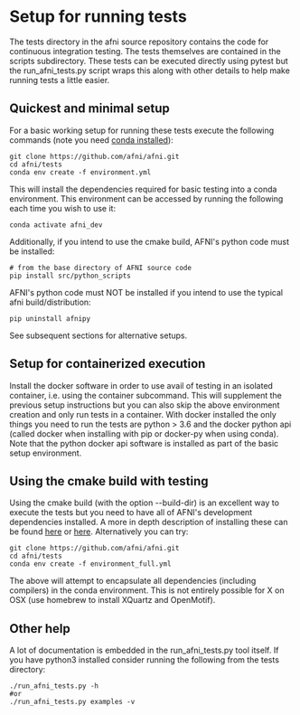 # Setup for running tests

The tests directory in the afni source repository contains the code for
continuous integration testing. The tests themselves are contained in the
scripts subdirectory. These tests can be executed directly using pytest but the
run_afni_tests.py script wraps this along with other details to help make
running tests a little easier.

## Quickest and minimal setup

For a basic working setup for running these tests execute the following commands (note you need
[conda installed](https://docs.conda.io/projects/conda/en/latest/user-guide/install/)):

	git clone https://github.com/afni/afni.git
	cd afni/tests
	conda env create -f environment.yml

This will install the dependencies required for basic testing into a conda
environment. This environment can be accessed by running the following each
time you wish to use it:

	conda activate afni_dev

Additionally, if you intend to use the cmake build, AFNI's python code must be installed:

	# from the base directory of AFNI source code
	pip install src/python_scripts

AFNI's python code must NOT be installed if you intend to use the typical afni build/distribution:

	pip uninstall afnipy

 See subsequent sections for alternative setups.

## Setup for containerized execution

Install the docker software in order to use avail of testing in an isolated
container, i.e. using the container subcommand. This will supplement the
previous setup instructions but you can also skip the above environment
creation and only run tests in a container. With docker installed the only
things you need to run the tests are python > 3.6 and the docker python api
(called docker when installing with pip or docker-py when using conda). Note
that the python docker api software is installed as part of the basic setup
environment.

## Using the cmake build with testing

Using the cmake build (with the option --build-dir) is an excellent way to
execute the tests but you need to have all of AFNI's development dependencies
installed. A more in depth description of installing these can be found
[here](https://docs.google.com/document/d/1VOgukIUzNZU75WQIV-2_z1BOvz9JcOakeSPZifT5A_Q/edit#heading=h.172g37gyjtvj)
or
[here](https://afni.nimh.nih.gov/pub/dist/doc/htmldoc/background_install/main_toc.html).
Alternatively you can try:

	git clone https://github.com/afni/afni.git
	cd afni/tests
	conda env create -f environment_full.yml

The above will attempt to encapsulate all dependencies (including compilers) in
the conda environment. This is not entirely possible for X on OSX (use homebrew
to install XQuartz and OpenMotif).


## Other help

A lot of documentation is embedded in the run_afni_tests.py tool itself. If you
have python3 installed consider running the following from the tests directory:

```
./run_afni_tests.py -h
#or
./run_afni_tests.py examples -v
```
